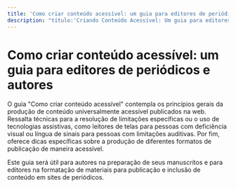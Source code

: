 ```yaml
---
title: 'Como criar conteúdo acessível: um guia para editores de periódicos e autores'
description: "título:'Criando Conteúdo Acessível: Um guia para editores de jornais e autores' descrição: um guia para editores de periódicos e autores preparem conteúdos acessíveis para submissão e publicação."
---
```


# Como criar conteúdo acessível: um guia para editores de periódicos e autores

O guia "Como criar conteúdo acessível" contempla os princípios gerais da produção de conteúdo universalmente acessível publicados na web. Ressalta técnicas para a resolução de limitações específicas ou o uso de tecnologias assistivas, como leitores de telas para pessoas com deficiência visual ou língua de sinais para pessoas com limitações auditivas. Por fim, oferece dicas específicas sobre a produção de diferentes formatos de publicação de maneira acessível.

Este guia será útil para autores na preparação de seus manuscritos e para editores na formatação de materiais para publicação e inclusão de conteúdo em sites de periódicos.
